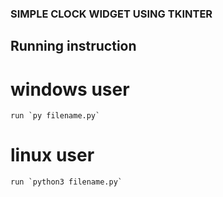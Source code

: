 ### SIMPLE CLOCK WIDGET USING TKINTER

## Running instruction

# windows user
    run `py filename.py`

# linux user
    run `python3 filename.py`